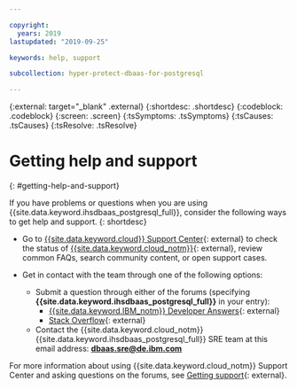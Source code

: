 ```yaml
---

copyright:
  years: 2019
lastupdated: "2019-09-25"

keywords: help, support

subcollection: hyper-protect-dbaas-for-postgresql

---
```

{:external: target="_blank" .external}
{:shortdesc: .shortdesc}
{:codeblock: .codeblock}
{:screen: .screen}
{:tsSymptoms: .tsSymptoms}
{:tsCauses: .tsCauses}
{:tsResolve: .tsResolve}

# Getting help and support
{: #getting-help-and-support}

If you have problems or questions when you are using {{site.data.keyword.ihsdbaas_postgresql_full}}, consider the following ways to get help and support.
{: shortdesc}

* Go to [{{site.data.keyword.cloud}} Support Center](https://cloud.ibm.com/unifiedsupport/supportcenter){: external} to check the status of [{{site.data.keyword.cloud_notm}}](https://cloud.ibm.com/status?selected=status){: external}, review common FAQs, search community content, or open support cases.

* Get in contact with the team through one of the following options:
  * Submit a question through either of the forums (specifying **{{site.data.keyword.ihsdbaas_postgresql_full}}** in your entry):
    * [{{site.data.keyword.IBM_notm}} Developer Answers](https://developer.ibm.com/answers/index.html){: external}
    * [Stack Overflow](https://stackoverflow.com/){: external}
  * Contact the {{site.data.keyword.cloud_notm}} {{site.data.keyword.ihsdbaas_postgresql_full}} SRE team at this email address: **dbaas.sre@de.ibm.com** 	

For more information about using {{site.data.keyword.cloud_notm}} Support Center and asking questions on the forums, see [Getting support](/docs/get-support?topic=get-support-getting-customer-support){: external}.
